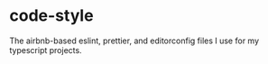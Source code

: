 # code-style
The airbnb-based eslint, prettier, and editorconfig files I use for my typescript projects.
